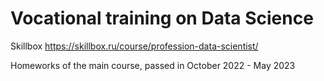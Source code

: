 # Vocational training on Data Science

Skillbox
https://skillbox.ru/course/profession-data-scientist/

Homeworks of the main course, passed in October 2022 - May 2023